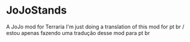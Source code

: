 # JoJoStands
A JoJo mod for Terraria
I'm just doing a translation of this mod for pt br / estou apenas fazendo uma tradução desse mod para pt br 
